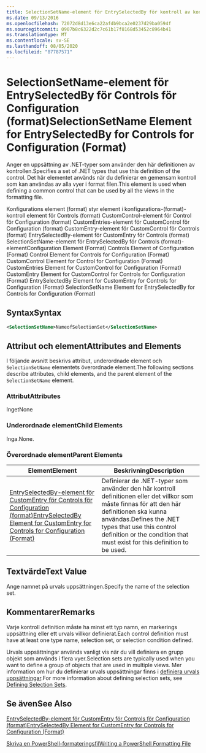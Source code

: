 ```yaml
---
title: SelectionSetName-element för EntrySelectedBy för kontroll av konfiguration (format) | Microsoft Docs
ms.date: 09/13/2016
ms.openlocfilehash: 72072d8d13e6ca22afdb9bca2e0237d29ba0594f
ms.sourcegitcommit: 0907b8c6322d2c7c61b17f8168d53452c8964b41
ms.translationtype: MT
ms.contentlocale: sv-SE
ms.lasthandoff: 08/05/2020
ms.locfileid: "87787571"
---
```

# <a name="selectionsetname-element-for-entryselectedby-for-controls-for-configuration-format"></a><span data-ttu-id="3c020-102">SelectionSetName-element för EntrySelectedBy för Controls för Configuration (format)</span><span class="sxs-lookup"><span data-stu-id="3c020-102">SelectionSetName Element for EntrySelectedBy for Controls for Configuration (Format)</span></span>

<span data-ttu-id="3c020-103">Anger en uppsättning av .NET-typer som använder den här definitionen av kontrollen.</span><span class="sxs-lookup"><span data-stu-id="3c020-103">Specifies a set of .NET types that use this definition of the control.</span></span> <span data-ttu-id="3c020-104">Det här elementet används när du definierar en gemensam kontroll som kan användas av alla vyer i format filen.</span><span class="sxs-lookup"><span data-stu-id="3c020-104">This element is used when defining a common control that can be used by all the views in the formatting file.</span></span>

<span data-ttu-id="3c020-105">Konfigurations element (format) styr element i konfigurations-(format)-kontroll element för Controls (format) CustomControl-element för Control för Configuration (format) CustomEntries-element för CustomControl för Configuration (format) CustomEntry-element för CustomControl för Controls (format) EntrySelectedBy-element för CustomEntry för Controls (format) SelectionSetName-element för EntrySelectedBy för Controls (format)-element</span><span class="sxs-lookup"><span data-stu-id="3c020-105">Configuration Element (Format) Controls Element of Configuration (Format) Control Element for Controls for Configuration (Format) CustomControl Element for Control for Configuration (Format) CustomEntries Element for CustomControl for Configuration (Format) CustomEntry Element for CustomControl for Controls for Configuration (Format) EntrySelectedBy Element for CustomEntry for Controls for Configuration (Format) SelectionSetName Element for EntrySelectedBy for Controls for Configuration (Format)</span></span>

## <a name="syntax"></a><span data-ttu-id="3c020-106">Syntax</span><span class="sxs-lookup"><span data-stu-id="3c020-106">Syntax</span></span>

```xml
<SelectionSetName>NameofSelectionSet</SelectionSetName>

```

## <a name="attributes-and-elements"></a><span data-ttu-id="3c020-107">Attribut och element</span><span class="sxs-lookup"><span data-stu-id="3c020-107">Attributes and Elements</span></span>

<span data-ttu-id="3c020-108">I följande avsnitt beskrivs attribut, underordnade element och `SelectionSetName` elementets överordnade element.</span><span class="sxs-lookup"><span data-stu-id="3c020-108">The following sections describe attributes, child elements, and the parent element of the `SelectionSetName` element.</span></span>

### <a name="attributes"></a><span data-ttu-id="3c020-109">Attribut</span><span class="sxs-lookup"><span data-stu-id="3c020-109">Attributes</span></span>

<span data-ttu-id="3c020-110">Inget</span><span class="sxs-lookup"><span data-stu-id="3c020-110">None</span></span>

### <a name="child-elements"></a><span data-ttu-id="3c020-111">Underordnade element</span><span class="sxs-lookup"><span data-stu-id="3c020-111">Child Elements</span></span>

<span data-ttu-id="3c020-112">Inga.</span><span class="sxs-lookup"><span data-stu-id="3c020-112">None.</span></span>

### <a name="parent-elements"></a><span data-ttu-id="3c020-113">Överordnade element</span><span class="sxs-lookup"><span data-stu-id="3c020-113">Parent Elements</span></span>

|<span data-ttu-id="3c020-114">Element</span><span class="sxs-lookup"><span data-stu-id="3c020-114">Element</span></span>|<span data-ttu-id="3c020-115">Beskrivning</span><span class="sxs-lookup"><span data-stu-id="3c020-115">Description</span></span>|
|-------------|-----------------|
|[<span data-ttu-id="3c020-116">EntrySelectedBy-element för CustomEntry för Controls för Configuration (format)</span><span class="sxs-lookup"><span data-stu-id="3c020-116">EntrySelectedBy Element for CustomEntry for Controls for Configuration (Format)</span></span>](./entryselectedby-element-for-customentry-for-controls-for-configuration-format.md)|<span data-ttu-id="3c020-117">Definierar de .NET-typer som använder den här kontroll definitionen eller det villkor som måste finnas för att den här definitionen ska kunna användas.</span><span class="sxs-lookup"><span data-stu-id="3c020-117">Defines the .NET types that use this control definition or the condition that must exist for this definition to be used.</span></span>|

## <a name="text-value"></a><span data-ttu-id="3c020-118">Textvärde</span><span class="sxs-lookup"><span data-stu-id="3c020-118">Text Value</span></span>

<span data-ttu-id="3c020-119">Ange namnet på urvals uppsättningen.</span><span class="sxs-lookup"><span data-stu-id="3c020-119">Specify the name of the selection set.</span></span>

## <a name="remarks"></a><span data-ttu-id="3c020-120">Kommentarer</span><span class="sxs-lookup"><span data-stu-id="3c020-120">Remarks</span></span>

<span data-ttu-id="3c020-121">Varje kontroll definition måste ha minst ett typ namn, en markerings uppsättning eller ett urvals villkor definierat.</span><span class="sxs-lookup"><span data-stu-id="3c020-121">Each control definition must have at least one type name, selection set, or selection condition defined.</span></span>

<span data-ttu-id="3c020-122">Urvals uppsättningar används vanligt vis när du vill definiera en grupp objekt som används i flera vyer.</span><span class="sxs-lookup"><span data-stu-id="3c020-122">Selection sets are typically used when you want to define a group of objects that are used in multiple views.</span></span> <span data-ttu-id="3c020-123">Mer information om hur du definierar urvals uppsättningar finns i [definiera urvals uppsättningar](./defining-selection-sets.md).</span><span class="sxs-lookup"><span data-stu-id="3c020-123">For more information about defining selection sets, see [Defining Selection Sets](./defining-selection-sets.md).</span></span>

## <a name="see-also"></a><span data-ttu-id="3c020-124">Se även</span><span class="sxs-lookup"><span data-stu-id="3c020-124">See Also</span></span>

[<span data-ttu-id="3c020-125">EntrySelectedBy-element för CustomEntry för Controls för Configuration (format)</span><span class="sxs-lookup"><span data-stu-id="3c020-125">EntrySelectedBy Element for CustomEntry for Controls for Configuration (Format)</span></span>](./entryselectedby-element-for-customentry-for-controls-for-configuration-format.md)

[<span data-ttu-id="3c020-126">Skriva en PowerShell-formateringsfil</span><span class="sxs-lookup"><span data-stu-id="3c020-126">Writing a PowerShell Formatting File</span></span>](./writing-a-powershell-formatting-file.md)
